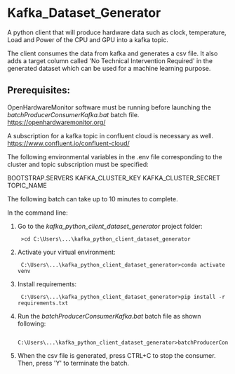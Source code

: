 # Kafka_Dataset_Generator

A python client that will produce hardware data such as clock, temperature, Load and Power of the CPU and GPU into a kafka topic.
  
The client consumes the data from kafka and generates a csv file. It also adds a target column called 'No Technical Intervention Required' in the generated dataset which can be used for a machine learning purpose.


##  Prerequisites:

   OpenHardwareMonitor software must be running before launching the *batchProducerConsumerKafka.bat* batch file.
   https://openhardwaremonitor.org/

   A subscription for a kafka topic in confluent cloud is necessary as well. 
   https://www.confluent.io/confluent-cloud/

   The following environmental variables in the .env file corresponding to the cluster and topic subscription must be specified:

   BOOTSTRAP.SERVERS
   KAFKA_CLUSTER_KEY
   KAFKA_CLUSTER_SECRET
   TOPIC_NAME


  The following batch can take up to 10 minutes to complete.

  In the command line:

  1. Go to the *kafka_python_client_dataset_generator* project folder:
          
          >cd C:\Users\...\kafka_python_client_dataset_generator
  
  2. Activate your virtual environment:
  
          C:\Users\...\kafka_python_client_dataset_generator>conda activate venv
         
  3. Install requirements:
  
          C:\Users\...\kafka_python_client_dataset_generator>pip install -r requirements.txt
  
  4. Run the *batchProducerConsumerKafka.bat* batch file as shown following:
    
          C:\Users\...\kafka_python_client_dataset_generator>batchProducerConsumerKafka.bat
  
  5. When the csv file is generated, press CTRL+C to stop the consumer. Then, press 'Y' to terminate the batch.
